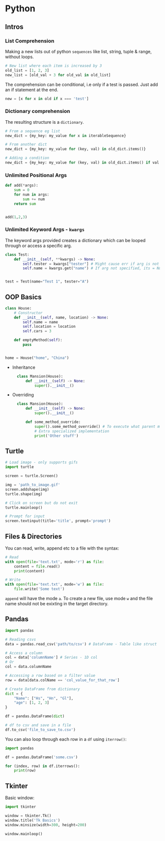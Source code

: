 # Python

## Intros

### List Comprehension

Making a new lists out of python `sequences` like list, string, tuple & range, without loops.

```py
# New list where each item is increased by 3
old_list = [1, 2, 3]
new_list = [old_val + 3 for old_val in old_list]
```

The comprehension can be conditional, i.e only if a test is passed. Just add an if statement at the end.

```py
new = [x for x in old if x === 'test']
```

### Dictionary comprehension

The resulting structure is a `dictionary`.

```py
# From a sequence eg list
new_dict = {my_key: my_value for x in iterableSequence}

# From another dict
new_dict = {my_key: my_value for (key, val) in old_dict.items()}

# Adding a condition
new_dict = {my_key: my_value for (key, val) in old_dict.items() if val > 3}
```

### Unlimited Positional Args

```py
def add(*args):
    sum = 0
    for num in args:
        sum += num
    return sum


add(1,2,3)
```

### Unlimited Keyword Args - `kwargs`

The keyword args provided creates a dictionary which can be looped through or access a specific arg.

```py
class Test:
    def __init__(self, **kwargs) -> None:
        self.tester = kwargs["tester"] # Might cause err if arg is not present
        self.name = kwargs.get("name") # If arg not specified, its = Null


test = Test(name="Test 1", tester="A")

```

## OOP Basics

```py
class House:
    # Constructor
    def __init__(self, name, location) -> None:
        self.name = name
        self.location = location
        self.cars = 3

    def emptyMethod(self):
        pass


home = House("home", "China")
```

- Inheritance

  ```py
    class Mansion(House):
        def __init__(self) -> None:
            super().__init__()

  ```

- Overriding

  ```py
    class Mansion(House):
        def __init__(self) -> None:
            super().__init__()

        def some_method_override:
            super().some_method_override() # To execute what parent method does
            # Extra specialized implementation
            print('Other stuff')
  ```

## Turtle

```py
# Load image - only supports gifs
import turtle

screen = turtle.Screen()

img = 'path_to_image.gif'
screen.addshape(img)
turtle.shape(img)

# Click on screen but do not exit
turtle.mainloop()
```

```py
# Prompt for input
screen.textinput(title='title', prompt='prompt')
```

## Files & Directories

You can read, write, append etc to a file with the syntax:

```py
# Read
with open(file='text.txt', mode='r') as file:
    content = file.read()
    print(content)

# Write
with open(file='text.txt', mode='w') as file:
    file.write('Some text')
```

`append` will have the mode `a`. To create a new file, use mode `w` and the file name should not be exixting in the target directory.

## Pandas

```py
import pandas

# Reading csvs
data = pandas.read_csv('path/to/csv') # DataFrame - Table like struct

# Access a column
col = data['columnName'] # Series - 1D col
# Or
col = data.columnName

# Accessing a row based on a filter value
row = data[data.colName == 'col_value_for_that_row']

# Create DataFrame from dictionary
dict = {
    "Name": ["Hs", "Hn", "Gl"],
    "age": [1, 2, 3]
}

df = pandas.DataFrame(dict)

# df to csv and save in a file
df.to_csv('file_to_save_to.csv')

```

You can also loop through each row in a `df` using `iterrow()`:

```py
import pandas

df = pandas.DataFrame('some.csv')

for (index, row) in df.iterrows():
    print(row)
```

## Tkinter

Basic window:

```py
import tkinter

window = tkinter.Tk()
window.title('Tk Basics')
window.minsize(width=300, height=200)

window.mainloop()
```
